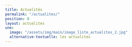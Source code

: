```yaml
---
title: Actualités
permalink: "/actualites/"
position: 0
layout: actualites
une:
  image: "/assets/img/main/image_liste_actualites_2.jpg"
  alternative-textuelle: les actualites
---
```

